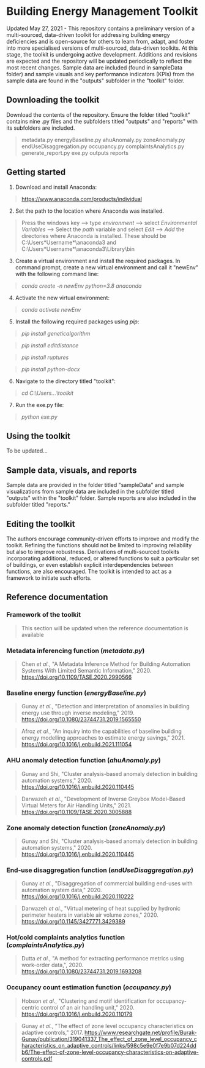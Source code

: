 # Building Energy Management Toolkit
Updated May 27, 2021 - This repository contains a preliminary version of a multi-sourced, data-driven toolkit for addressing building energy deficiencies and is open-source for others to learn from, adapt, and foster into more specialised versions of multi-sourced, data-driven toolkits. At this stage, the toolkit is undergoing active development. 
Additions and revisions are expected and the repository will be updated periodically to reflect the most recent changes. Sample data are included (found in sampleData folder) and sample visuals and key performance indicators (KPIs) from the sample data are found in the "outputs" subfolder in the "toolkit" folder.  

## Downloading the toolkit
Download the contents of the repository.
Ensure the folder titled "toolkit" contains nine .py files and the subfolders titled "outputs" and "reports" with its subfolders are included. 
> metadata.py
> energyBaseline.py
> ahuAnomaly.py
> zoneAnomaly.py
> endUseDisaggregation.py
> occupancy.py
> complaintsAnalytics.py
> generate_report.py
> exe.py
> outputs
> reports

## Getting started
1. Download and install Anaconda:
> https://www.anaconda.com/products/individual

2. Set the path to the location where Anaconda was installed.
> Press the windows key --> type *environment* --> select *Environmental Variables* --> Select the *path* variable and select *Edit* --> *Add* the directories where Anaconda is installed. These should be C:\Users\*Username*\anaconda3 and C:\Users\*Username*\anaconda3\Library\bin

3. Create a virtual environment and install the required packages.
In command prompt, create a new virtual environment and call it "newEnv" with the following command line:
> *conda create -n newEnv python=3.8 anaconda*

4. Activate the new virtual environment:
>*conda activate newEnv*

5. Install the following required packages using *pip*:
>*pip install geneticalgorithm*

>*pip install editdistance*

>*pip install ruptures*

>*pip install python-docx*

6. Navigate to the directory titled "toolkit":
> *cd C:\Users\...\toolkit*
> 
7. Run the exe.py file:
> *python exe.py*

## Using the toolkit
To be updated...

## Sample data, visuals, and reports
Sample data are provided in the folder titled "sampleData" and sample visualizations from sample data are included in 
the subfolder titled "outputs" within the "toolkit" folder. Sample reports are also included in the subfolder titled 
"reports."

## Editing the toolkit
The authors encourage community-driven efforts to improve and modify the toolkit. Refining the functions should not be limited to improving reliability but also to improve robustness. Derivations of multi-sourced toolkits incorporating additional, reduced, or altered functions to suit a particular set of buildings, or even establish explicit interdependencies between functions, are also encouraged. The toolkit is intended to act as a framework to initiate such efforts.

## Reference documentation
### Framework of the toolkit
> This section will be updated when the reference documentation is available

### Metadata inferencing function (*metadata.py*)
> Chen *et al.*, "A Metadata Inference Method for Building Automation Systems With Limited Semantic Information," 2020.
> https://doi.org/10.1109/TASE.2020.2990566

### Baseline energy function (*energyBaseline.py*)
> Gunay *et al.*, "Detection and interpretation of anomalies in building energy use through inverse modeling," 2019.
> https://doi.org/10.1080/23744731.2019.1565550

> Afroz *et al.*, "An inquiry into the capabilities of baseline building energy modelling approaches to estimate energy savings," 2021.
> https://doi.org/10.1016/j.enbuild.2021.111054

### AHU anomaly detection function (*ahuAnomaly.py*)
> Gunay and Shi, "Cluster analysis-based anomaly detection in building automation systems," 2020.
> https://doi.org/10.1016/j.enbuild.2020.110445

> Darwazeh *et al.*, "Development of Inverse Greybox Model-Based Virtual Meters for Air Handling Units," 2021.
> https://doi.org/10.1109/TASE.2020.3005888

### Zone anomaly detection function (*zoneAnomaly.py*)
> Gunay and Shi, "Cluster analysis-based anomaly detection in building automation systems," 2020.
> https://doi.org/10.1016/j.enbuild.2020.110445

### End-use disaggregation function (*endUseDisaggregation.py*)
> Gunay *et al.*, "Disaggregation of commercial building end-uses with automation system data," 2020.
> https://doi.org/10.1016/j.enbuild.2020.110222

> Darwazeh *et al.*, "Virtual metering of heat supplied by hydronic perimeter heaters in variable air volume zones," 2020.
> https://doi.org/10.1145/3427771.3429389

### Hot/cold complaints analytics function (*complaintsAnalytics.py*)
> Dutta *et al.*, "A method for extracting performance metrics using work-order data,", 2020.
> https://doi.org/10.1080/23744731.2019.1693208

### Occupancy count estimation function (*occupancy.py*)
> Hobson *et al.*, "Clustering and motif identification for occupancy-centric control of an air handling unit," 2020.
> https://doi.org/10.1016/j.enbuild.2020.110179

> Gunay *et al.*, "The effect of zone level occupancy characteristics on adaptive controls," 2017.
> https://www.researchgate.net/profile/Burak-Gunay/publication/319041337_The_effect_of_zone_level_occupancy_characteristics_on_adaptive_controls/links/598c5e9e0f7e9b07d224ddb6/The-effect-of-zone-level-occupancy-characteristics-on-adaptive-controls.pdf

